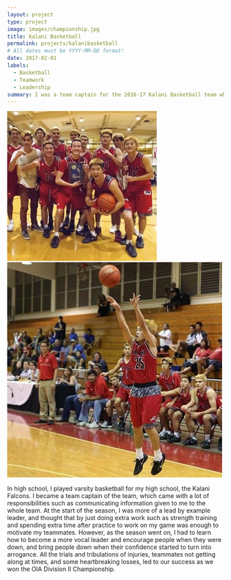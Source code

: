 ```yaml
---
layout: project
type: project
image: images/championship.jpg
title: Kalani Basketball
permalink: projects/kalanibasketball
# All dates must be YYYY-MM-DD format!
date: 2017-02-01
labels:
  - Basketball
  - Teamwork
  - Leadership
summary: I was a team captain for the 2016-17 Kalani Basketball team where we won the OIA championship.
---
```


<div class="ui small rounded images">
  <img class="ui image" src="../images/team.jpg">
  <img class="ui image" src="../images/shot.jpg">
</div>

In high school, I played varsity basketball for my high school, the Kalani Falcons. I became a team captain of the team, which came with a lot of responsibilities such as communicating information given to me to the whole team. At the start of the season, I was more of a lead by example leader, and thought that by just doing extra work such as strength training and spending extra time after practice to work on my game was enough to motivate my teammates. However, as the season went on, I had to learn how to become a more vocal leader and encourage people when they were down, and bring people down when their confidence started to turn into arrogance. All the trials and tribulations of injuries, teammates not getting along at times, and some heartbreaking losses, led to our success as we won the OIA Division II Championship. 


